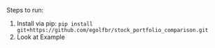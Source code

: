 
Steps to run:
1. Install via pip: ```pip install git+https://github.com/egolfbr/stock_portfolio_comparison.git```
2. Look at Example 
